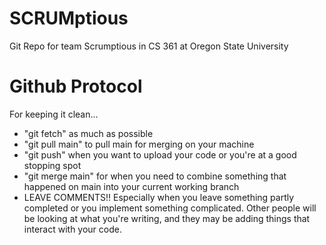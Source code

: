 # SCRUMptious
Git Repo for team Scrumptious in CS 361 at Oregon State University

# Github Protocol
For keeping it clean...
- "git fetch" as much as possible
- "git pull main" to pull main for merging on your machine
- "git push" when you want to upload your code or you're at a good stopping spot
- "git merge main" for when you need to combine something that happened on main into your current working branch
- LEAVE COMMENTS!! Especially when you leave something partly completed or you implement something complicated. Other people will be looking at what you're writing, and they may be adding things that interact with your code.